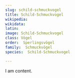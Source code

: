 ```yaml
---
slug: schild-schmuckvogel
title: Schild-Schmuckvogel
wikipedia: 
wikidata: 
latin:
image: Schild-Schmuckvogel
class: Vögel
order:  Sperlingsvögel
family:  Schmuckvögel
species:  Schild-Schmuckvogel

---
```


I am content.
